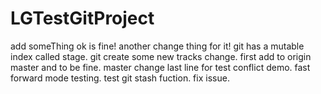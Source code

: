 # LGTestGitProject
add someThing ok is fine!
another change thing for it!
git has a mutable index called stage.
git create some new tracks change.
first add to origin master and to be fine.
master change last line for test conflict demo.
fast forward mode testing.
test git stash fuction.
fix issue.
